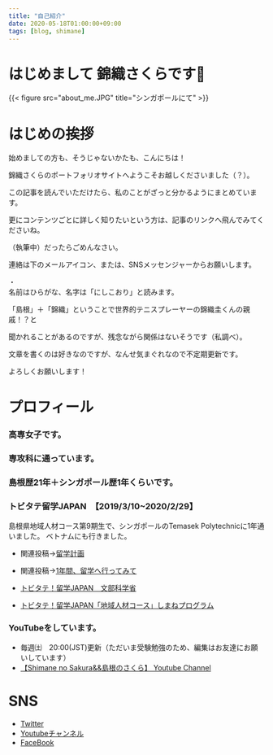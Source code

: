 ```yaml
---
title: "自己紹介"
date: 2020-05-18T01:00:00+09:00
tags: [blog, shimane]
---
```


# はじめまして 錦織さくらです🌸　　
{{< figure src="about_me.JPG" title="シンガポールにて" >}}  

# はじめの挨拶
始めましての方も、そうじゃないかたも、こんにちは！

錦織さくらのポートフォリオサイトへようこそお越しくださいました（？）。

この記事を読んでいただけたら、私のことがざっと分かるようにまとめています。 

更にコンテンツごとに詳しく知りたいという方は、記事のリンクへ飛んでみてくださいね。

（執筆中）だったらごめんなさい。  

連絡は下のメールアイコン、または、SNSメッセンジャーからお願いします。  

・  
名前はひらがな、名字は「にしこおり」と読みます。  

「島根」＋「錦織」ということで世界的テニスプレーヤーの錦織圭くんの親戚！？と  

聞かれることがあるのですが、残念ながら関係はないそうです（私調べ）。　

文章を書くのは好きなのですが、なんせ気まぐれなので不定期更新です。  

よろしくお願いします！  


# プロフィール  
### 高専女子です。  
### 専攻科に通っています。
### 島根歴21年＋シンガポール歴1年くらいです。 
### トビタテ留学JAPAN　【2019/3/10~2020/2/29】
島根県地域人材コース第9期生で、シンガポールのTemasek Polytechnicに1年通いました。
ベトナムにも行きました。
- 関連投稿→[留学計画](http://localhost:1313/blog/2020/05/22/ryugakuplan/)
- 関連投稿→[1年間、留学へ行ってみて](http://localhost:1313/blog/2020/05/24/doneryugaku/)
- [トビタテ！留学JAPAN　文部科学省](https://tobitate.mext.go.jp/)

- [トビタテ！留学JAPAN「地域人材コース」しまねプログラム](https://www.tobitate-shimane.jp/)
  
### YouTubeをしています。
- 毎週㈯　20:00(JST)更新（ただいま受験勉強のため、編集はお友達にお願いしています）
- [【Shimane no Sakura&&島根のさくら】 Youtube Channel](https://www.youtube.com/channel/UCf3tTxTDJGquzSnx6Y-xGYA)  

# SNS
- [Twitter](https://twitter.com/shimanenosakura)
- [Youtubeチャンネル](https://www.youtube.com/channel/UCf3tTxTDJGquzSnx6Y-xGYA)
- [FaceBook](https://www.facebook.com/sakura.nishikori/)